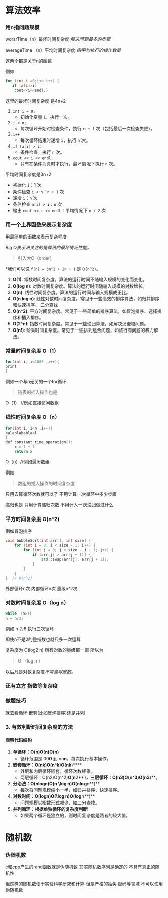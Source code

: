 # 算法效率


### 用n指问题规模

worsrTime（n）最坏时间复杂度  *解决问题最多的步骤*

averageTime （n）平均时间复杂度 *指平均执行的操作数量*

这两个都是关于n的函数

例如

```cpp
for (int i =0;i<n i++) {
   if (a[i]>i)
    cout<<i<<endl;}
```

这里的最坏时间复杂度 是4n+2

1. `int i = 0;`
   * 初始化变量 `i`，执行一次。
2. `i < n;`
   * 每次循环开始时检查条件，执行 `n + 1` 次（包括最后一次检查失败）。
3. `i++`
   * 每次循环结束时递增 `i`，执行 `n` 次。
4. `if (a[i] > i)`
   * 条件检查，执行 `n` 次。
5. `cout << i << endl;`
   * 只有在条件为真时才执行，最坏情况下执行 `n` 次。

平均时间复杂度是3n+2

* 初始化 `i`：1 次
* 条件检查 `i < n`：`n + 1` 次
* 递增 `i`：`n` 次
* 条件检查 `a[i] > i`：`n` 次
* 输出 `cout << i << endl`：平均情况下 `n / 2` 次

### 用一个上界函数来表示复杂度

用最简单的函数来表示复杂程度

*Big O表示法关注的是算法的最坏情况性能。*

> 引入大O（order）

*我们可以说 `f(n) = 3n^2 + 2n + 1` 是 `O(n^2)`。


1. **O(1)**: 常数时间复杂度。算法的运行时间不随输入规模的变化而变化。
2. **O(log n)**: 对数时间复杂度。算法的运行时间随输入规模的对数增长。
3. **O(n)**: 线性时间复杂度。算法的运行时间与输入规模成正比。
4. **O(n log n)**: 线性对数时间复杂度。常见于一些高效的排序算法，如归并排序和快速排序。 二分查找
5. **O(n^2)**: 平方时间复杂度。常见于一些简单的排序算法，如冒泡排序、选择排序和插入排序。
6. **O(2^n)**: 指数时间复杂度。常见于一些递归算法，如解决汉诺塔问题。
7. **O(n!)**: 阶乘时间复杂度。常见于一些排列组合问题，如旅行商问题的暴力解法。

### 常量时间复杂度 O（1）

```cpp
for(int i, i<1000 ,i++){
print
}
```

例如一个与n无关的一个for循环

> 链表的插入操作也是

O（1）   //例如直接访问数组 

### 线性时间复杂度 O（n）

```cpp
for(int i, i<n ,i++){
balablabablaal
}
def constant_time_operation():
    x = 1 + 1
    return x
```

O（n）//例如遍历数组

例如

> 数组的插入操作的时间复杂度

只用去算循环次数就可以了   不用计算一次循环中多少步骤

递归也是 只用计算递归次数 不用计入一次递归做过什么

### 平方时间复杂度 O(n^2)

例如冒泡排序

```cpp
void bubbleSort(int arr[], int size) {
    for (int i = 0; i < size - 1; i++) {
        for (int j = 0; j < size - i - 1; j++) {
            if (arr[j] > arr[j + 1]) {
                std::swap(arr[j], arr[j + 1]);
            }
        }
    }
}  // O(n^2)
```

外部循环n次 内部循环n次 量级n^2次

### 对数时间复杂度 O（log n）

```cpp
while （n>1)
n = n/2;
```

例如 n 为8 执行三次循环

即使n不是2的整指数也就只多一次运算

复杂度为 O(log2 n) 所有对数的量级都一直  所以为

> O （log n ）

以后凡是对数复杂度*不需要写底数。*

### 还有立方 指数等复杂度

### 做题技巧

就去看循环 嵌套(比如冒泡排序)还是并列


### **3. 有效判断时间复杂度的方法**

#### **观察代码结构**

1. **单循环：O(n)O(n)**O**(**n**)**
   * 循环范围是 00**0** 到 nn**n**，每次执行基本操作。
2. **嵌套循环：O(nk)O(n^k)**O**(**n**k**)****
   * 外层和内层循环嵌套，循环次数相乘。
   * 两层循环：O(n2)O(n^2)**O**(**n**2**)**，三层循环：O(n3)O(n^3)**O**(**n**3**)**。
3. **分治法：O(nlog⁡n)O(n \\log n)**O**(**n**log**n**)**
   * 每次将问题规模缩小一半，如归并排序、快速排序。
4. **对数时间：O(log⁡n)O(\\log n)**O**(**lo**g**n**)**
   * 问题规模以指数形式减少，如二分查找。
5. **并列循环：根据单独循环的复杂度判断**
   * 如果两个循环是独立的，则时间复杂度是两者的较大值。

# 随机数

### 伪随机数

c和cpp产生的rand函数就是伪随机数 其实随机数序列是确定的 不具有真正的随机性

但这样的随机数便于实验科学研究和计算 但是严格的抽奖 密码等领域 不可以使用伪随机数
